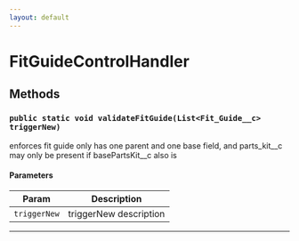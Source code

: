 ```yaml
---
layout: default
---
```

# FitGuideControlHandler
## Methods
### `public static void validateFitGuide(List<Fit_Guide__c> triggerNew)`

enforces fit guide only has one parent and one base field, and parts_kit__c may only be present if basePartsKit__c also is

#### Parameters

|Param|Description|
|---|---|
|`triggerNew`|triggerNew description|

---
